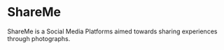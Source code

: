# ShareMe
ShareMe is a Social Media Platforms aimed towards sharing experiences through photographs. 
